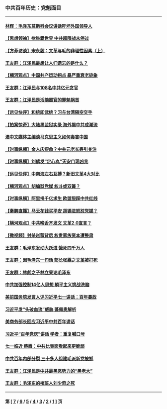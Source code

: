### 中共百年历史：党魁面目
---
#### [林辉：毛泽东莫斯科会议讲话吓坏外国领导人](../../pages/nf1176107/n13917931.md?10070430) 
#### [【思想领袖】欲称霸世界 中共超限战未停过](../../pages/nf1176107/n13745142.md?10070430) 
#### [【方菲访谈】宋永毅：文革与毛的非理性因素（上）](../../pages/nf1176107/n13469956.md?10070430) 
#### [王友群：江泽民最想让人们遗忘的是什么？](../../pages/nf1176107/n13408949.md?10070430) 
#### [【横河观点】中国共产运动拐点 暴严重衰老迹象](../../pages/nf1176107/n13388333.md?10070430) 
#### [王友群：江泽民与108名中共亿元贪官](../../pages/nf1176107/n13352358.md?10070430) 
#### [王友群：江泽民是活摘器官的罪魁祸首](../../pages/nf1176107/n13336903.md?10070430) 
#### [【远见快评】和统即武统？习与台湾隔空交手](../../pages/nf1176107/n13297739.md?10070430) 
#### [【拍案惊奇】大陆黑监狱实录 海外揭中共成潮流](../../pages/nf1176107/n13288853.md?10070430) 
#### [澳中文媒体主编谈马克思主义如何毒害中国](../../pages/nf1176107/n13257387.md?10070430) 
#### [【时事纵横】金人庆短命？中共元老长寿引关注](../../pages/nf1176107/n13217934.md?10070430) 
#### [【时事纵横】刘鹤发“定心丸”天安门现凶兆](../../pages/nf1176107/n13215416.md?10070430) 
#### [【远见快评】中南海左右互搏？新旧文革4大对比](../../pages/nf1176107/n13214745.md?10070430) 
#### [【横河观点】胡编怼党媒 权斗或双簧？](../../pages/nf1176107/n13210864.md?10070430) 
#### [【时事纵横】阿里捐千亿求生 欧盟狠踩中共红线](../../pages/nf1176107/n13206431.md?10070430) 
#### [【秦鹏直播】马云花钱买平安 胡锡进怒怼党媒？](../../pages/nf1176107/n13206392.md?10070430) 
#### [【横河观点】中共喉舌齐发文 文革2.0宣言？](../../pages/nf1176107/n13201248.md?10070430) 
#### [【微视频】封杀赵薇背后 权贵家族资本遭整肃](../../pages/nf1176107/n13197798.md?10070430) 
#### [王友群：毛泽东发动大跃进 饿死四千万人](../../pages/nf1176107/n13177158.md?10070430) 
#### [王友群：因毛泽东一句话 部长张霖之文革被打死](../../pages/nf1176107/n13161711.md?10070430) 
#### [王友群：林彪之子林立果论毛泽东](../../pages/nf1176107/n13128622.md?10070430) 
#### [中共加强控制14亿人思想 躺平主义挑战洗脑](../../pages/nf1176107/n13094299.md?10070430) 
#### [美前国务院发言人评习近平七一讲话：百年暴政](../../pages/nf1176107/n13066986.md?10070430) 
#### [习近平发“头破血流”威胁 蓬佩奥解析](../../pages/nf1176107/n13063604.md?10070430) 
#### [美商务部长回应习近平中共百年讲话](../../pages/nf1176107/n13062903.md?10070430) 
#### [习近平“百年党庆”讲话 学者：重复喊口号](../../pages/nf1176107/n13061411.md?10070430) 
#### [七一临近 蔡霞：中共比表面看起来更脆弱](../../pages/nf1176107/n13056418.md?10070430) 
#### [中共百年内部分裂 三十多人组建毛派新党被抓](../../pages/nf1176107/n13044023.md?10070430) 
#### [王友群：江泽民是中共最黑恶势力的“黑老大”](../../pages/nf1176107/n13022180.md?10070430) 
#### [王友群：毛泽东的接班人刘少奇之死](../../pages/nf1176107/n12991772.md?10070430) 

---
#### 第 [ [7](./7.md?10070430) / [6](./6.md?10070430) / [5](./5.md?10070430) / [4](./4.md?10070430) / [3](./3.md?10070430) / [2](./2.md?10070430) / [1](./1.md?10070430) ] 页
